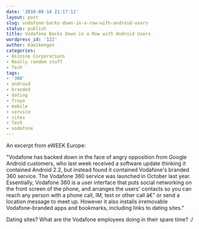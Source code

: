 ```yaml
---
date: '2010-08-14 21:17:11'
layout: post
slug: vodafone-backs-down-in-a-row-with-android-users
status: publish
title: Vodafone Backs Down in a Row with Android Users
wordpress_id: '122'
author: Kamikengen
categories:
- Asinine Corporations
- Really random stuff
- Tech
tags:
- '360'
- android
- branded
- dating
- froyo
- mobile
- service
- sites
- Tech
- vodafone
---
```


An excerpt from eWEEK Europe:

"Vodafone has backed down in the face of angry opposition from Google Android customers, who last week received a software update thinking it contained Android 2.2, but instead found it contained Vodafone's branded 360 service. The Vodafone 360 service was launched in October last year. Essentially, Vodafone 360 is a user interface that puts social networking on the front screen of the phone, and arranges the users' contacts so you can reach any person with a phone call, IM, text or other call â€” or send a location message to meet up. However it also installs irremovable Vodafone-branded apps and bookmarks, including links to dating sites."

Dating sites? What are the Vodafone employees doing in their spare time? :/
